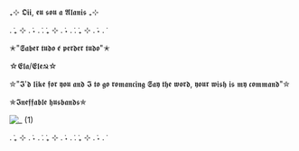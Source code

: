 ₊⊹ 𝕺𝖎𝖎, 𝖊𝖚 𝖘𝖔𝖚 𝖆 𝕬𝖑𝖆𝖓𝖎𝖘 ₊⊹

. ݁₊ ⊹ . ݁˖ . ݁. ݁₊ ⊹ . ݁˖ . ݁. ݁₊ ⊹ . ݁˖ . ݁

✭"𝕾𝖆𝖇𝖊𝖗 𝖙𝖚𝖉𝖔 𝖊́ 𝖕𝖊𝖗𝖉𝖊𝖗 𝖙𝖚𝖉𝖔"✭

☆𝕰𝖑𝖆/𝕰𝖑𝖊☭☆

✮"𝕴'𝖉 𝖑𝖎𝖐𝖊 𝖋𝖔𝖗 𝖞𝖔𝖚 𝖆𝖓𝖉 𝕴 𝖙𝖔 𝖌𝖔 𝖗𝖔𝖒𝖆𝖓𝖈𝖎𝖓𝖌 𝕾𝖆𝖞 𝖙𝖍𝖊 𝖜𝖔𝖗𝖉, 𝖞𝖔𝖚𝖗 𝖜𝖎𝖘𝖍 𝖎𝖘 𝖒𝖞 𝖈𝖔𝖒𝖒𝖆𝖓𝖉"✮

✯𝕴𝖓𝖊𝖋𝖋𝖆𝖇𝖑𝖊 𝖍𝖚𝖘𝖇𝖆𝖓𝖉𝖘✯


![_ (1)](https://github.com/user-attachments/assets/8c3e56dc-4d17-4119-9ac4-96db0c58c70e)


. ݁₊ ⊹ . ݁˖ . ݁. ݁₊ ⊹ . ݁˖ . ݁. ݁₊ ⊹ . ݁˖ . ݁
